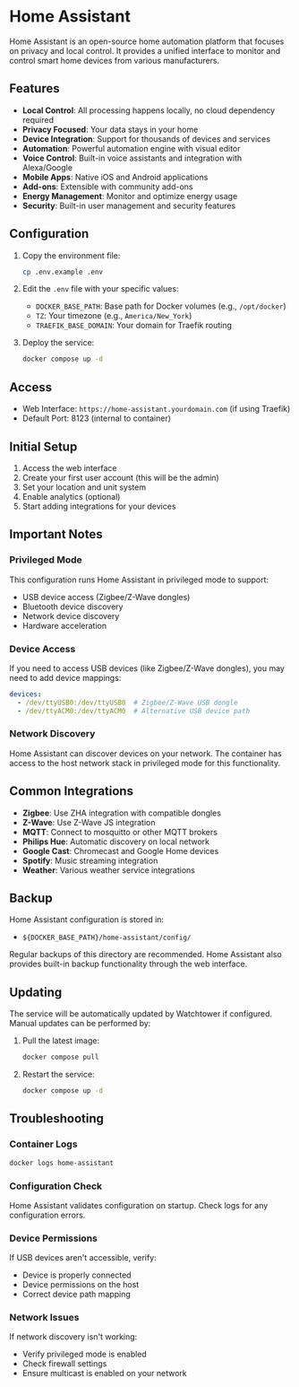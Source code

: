 # Home Assistant

Home Assistant is an open-source home automation platform that focuses on privacy and local control. It provides a unified interface to monitor and control smart home devices from various manufacturers.

## Features

- **Local Control**: All processing happens locally, no cloud dependency required
- **Privacy Focused**: Your data stays in your home
- **Device Integration**: Support for thousands of devices and services
- **Automation**: Powerful automation engine with visual editor
- **Voice Control**: Built-in voice assistants and integration with Alexa/Google
- **Mobile Apps**: Native iOS and Android applications
- **Add-ons**: Extensible with community add-ons
- **Energy Management**: Monitor and optimize energy usage
- **Security**: Built-in user management and security features

## Configuration

1. Copy the environment file:
   ```bash
   cp .env.example .env
   ```

2. Edit the `.env` file with your specific values:
   - `DOCKER_BASE_PATH`: Base path for Docker volumes (e.g., `/opt/docker`)
   - `TZ`: Your timezone (e.g., `America/New_York`)
   - `TRAEFIK_BASE_DOMAIN`: Your domain for Traefik routing

3. Deploy the service:
   ```bash
   docker compose up -d
   ```

## Access

- Web Interface: `https://home-assistant.yourdomain.com` (if using Traefik)
- Default Port: 8123 (internal to container)

## Initial Setup

1. Access the web interface
2. Create your first user account (this will be the admin)
3. Set your location and unit system
4. Enable analytics (optional)
5. Start adding integrations for your devices

## Important Notes

### Privileged Mode
This configuration runs Home Assistant in privileged mode to support:
- USB device access (Zigbee/Z-Wave dongles)
- Bluetooth device discovery
- Network device discovery
- Hardware acceleration

### Device Access
If you need to access USB devices (like Zigbee/Z-Wave dongles), you may need to add device mappings:

```yaml
devices:
  - /dev/ttyUSB0:/dev/ttyUSB0  # Zigbee/Z-Wave USB dongle
  - /dev/ttyACM0:/dev/ttyACM0  # Alternative USB device path
```

### Network Discovery
Home Assistant can discover devices on your network. The container has access to the host network stack in privileged mode for this functionality.

## Common Integrations

- **Zigbee**: Use ZHA integration with compatible dongles
- **Z-Wave**: Use Z-Wave JS integration
- **MQTT**: Connect to mosquitto or other MQTT brokers
- **Philips Hue**: Automatic discovery on local network
- **Google Cast**: Chromecast and Google Home devices
- **Spotify**: Music streaming integration
- **Weather**: Various weather service integrations

## Backup

Home Assistant configuration is stored in:
- `${DOCKER_BASE_PATH}/home-assistant/config/`

Regular backups of this directory are recommended. Home Assistant also provides built-in backup functionality through the web interface.

## Updating

The service will be automatically updated by Watchtower if configured. Manual updates can be performed by:

1. Pull the latest image:
   ```bash
   docker compose pull
   ```

2. Restart the service:
   ```bash
   docker compose up -d
   ```

## Troubleshooting

### Container Logs
```bash
docker logs home-assistant
```

### Configuration Check
Home Assistant validates configuration on startup. Check logs for any configuration errors.

### Device Permissions
If USB devices aren't accessible, verify:
- Device is properly connected
- Device permissions on the host
- Correct device path mapping

### Network Issues
If network discovery isn't working:
- Verify privileged mode is enabled
- Check firewall settings
- Ensure multicast is enabled on your network